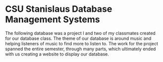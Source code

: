 # CSU Stanislaus Database Management Systems

The following database was a project I and two of my classmates created for our database class. The theme of our database is around music and helping listeners of music to find more to listen to. The work for the project spanned the entire semester, through many parts, which ultimately ended with us creating a website to display our database.
